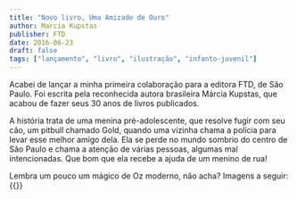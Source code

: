 ```yaml
---
title: "Novo livro, Uma Amizade de Ouro"
author: Marcia Kupstas
publisher: FTD
date: 2016-06-23
draft: false
tags: ["lançamento", "livro", "ilustração", "infanto-juvenil"]
---
```

Acabei de lançar a minha primeira colaboração para a editora FTD, de São Paulo. Foi escrita pela reconhecida autora brasileira Márcia Kupstas, que acabou de fazer seus 30 anos de livros publicados.

A história trata de uma menina pré-adolescente, que resolve fugir com seu cão, um pitbull chamado Gold, quando uma vizinha chama a polícia para levar esse melhor amigo dela. Ela se perde no mundo sombrio do centro de São Paulo e chama a atenção de várias pessoas, algumas mal intencionadas. Que bom que ela recebe a ajuda de um menino de rua!

Lembra um pouco um mágico de Oz moderno, não acha? Imagens a seguir:
{{<gallery>}}